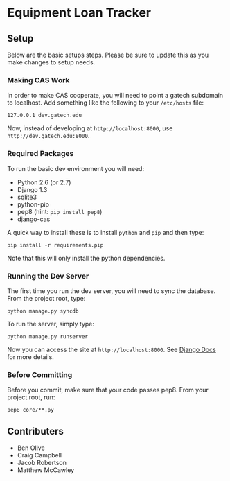 Equipment Loan Tracker
======================

## Setup

Below are the basic setups steps. Please be sure to update this as you make changes to setup needs.

### Making CAS Work

In order to make CAS cooperate, you will need to point a gatech subdomain to localhost. Add something like the following to your `/etc/hosts` file:

    127.0.0.1 dev.gatech.edu

Now, instead of developing at `http://localhost:8000`, use `http://dev.gatech.edu:8000`.

### Required Packages

To run the basic dev environment you will need:

* Python 2.6 (or 2.7)
* Django 1.3
* sqlite3
* python-pip
* pep8 (hint: `pip install pep8`)
* django-cas

A quick way to install these is to install `python` and `pip` and then type:

    pip install -r requirements.pip

Note that this will only install the python dependencies.

### Running the Dev Server

The first time you run the dev server, you will need to sync the database. 
From the project root, type:

    python manage.py syncdb

To run the server, simply type:

    python manage.py runserver

Now you can access the site at `http://localhost:8000`. See [Django Docs](https://docs.djangoproject.com/en/1.3/ref/django-admin/) for more details.

### Before Committing

Before you commit, make sure that your code passes pep8.
From your project root, run:

    pep8 core/**.py

## Contributers

* Ben Olive
* Craig Campbell
* Jacob Robertson
* Matthew McCawley
